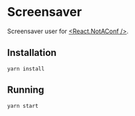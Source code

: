 # Screensaver

Screensaver user for [&lt;React.NotAConf /&gt;](http://react-not-a-conf.com/).

## Installation

```
yarn install
```

## Running

```
yarn start
```

